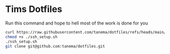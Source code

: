 # Tims Dotfiles

Run this command and hope to hell most of the work is done for you

```zsh
curl https://raw.githubusercontent.com/tanema/dotfiles/refs/heads/main/ssh_setup.sh > ssh_setup.sh
chmod +x ./ssh_setup.sh
./ssh_setup.sh
git clone git@github.com:tanema/dotfiles.git
```
